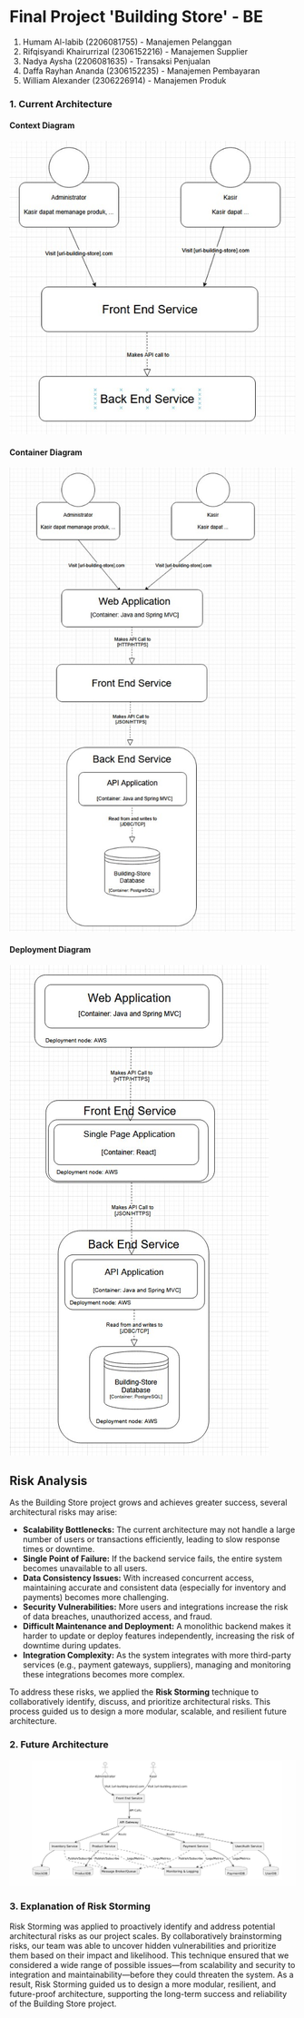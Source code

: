 # Final Project 'Building Store' - BE

1.  Humam Al-labib (2206081755) - Manajemen Pelanggan
2.  Rifqisyandi Khairurrizal (2306152216) - Manajemen Supplier
3.  Nadya Aysha (2206081635) - Transaksi Penjualan
4.  Daffa Rayhan Ananda (2306152235) - Manajemen Pembayaran
5.  William Alexander (2306226914) - Manajemen Produk


### 1. Current Architecture
#### Context Diagram
![context-diagram](assets/images/context-diagram.jpg)
#### Container Diagram
![container-diagram](assets/images/container-diagram.jpg)
#### Deployment Diagram
![deployment-diagram](assets/images/deployment-diagram.jpg)

## Risk Analysis

As the Building Store project grows and achieves greater success, several architectural risks may arise:

- **Scalability Bottlenecks:** The current architecture may not handle a large number of users or transactions efficiently, leading to slow response times or downtime.
- **Single Point of Failure:** If the backend service fails, the entire system becomes unavailable to all users.
- **Data Consistency Issues:** With increased concurrent access, maintaining accurate and consistent data (especially for inventory and payments) becomes more challenging.
- **Security Vulnerabilities:** More users and integrations increase the risk of data breaches, unauthorized access, and fraud.
- **Difficult Maintenance and Deployment:** A monolithic backend makes it harder to update or deploy features independently, increasing the risk of downtime during updates.
- **Integration Complexity:** As the system integrates with more third-party services (e.g., payment gateways, suppliers), managing and monitoring these integrations becomes more complex.

To address these risks, we applied the **Risk Storming** technique to collaboratively identify, discuss, and prioritize architectural risks. This process guided us to design a more modular, scalable, and resilient future architecture.

### 2. Future Architecture

![Future-diagram](assets/images/future-architect.jpg)

### 3. Explanation of Risk Storming

Risk Storming was applied to proactively identify and address potential architectural risks as our project scales. By collaboratively brainstorming risks, our team was able to uncover hidden vulnerabilities and prioritize them based on their impact and likelihood. This technique ensured that we considered a wide range of possible issues—from scalability and security to integration and maintainability—before they could threaten the system. As a result, Risk Storming guided us to design a more modular, resilient, and future-proof architecture, supporting the long-term success and reliability of the Building Store project.